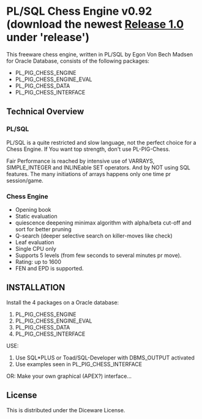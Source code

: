 # PL/SQL Chess Engine v0.92 (download the newest [Release 1.0](https://github.com/EgonMadsen/PL-SQL-Chess/releases/tag/v1.0) under 'release')

This freeware chess engine, written in PL/SQL by Egon Von Bech Madsen for Oracle Database, consists of the following packages:

* PL\_PIG\_CHESS\_ENGINE
* PL\_PIG\_CHESS\_ENGINE\_EVAL
* PL\_PIG\_CHESS\_DATA
* PL\_PIG\_CHESS\_INTERFACE

## Technical Overview

### PL/SQL

PL/SQL is a quite restricted and slow language, not the perfect choice for a Chess Engine.
If You want top strength, don't use PL-PIG-Chess.

Fair Performance is reached by intensive use of VARRAYS, SIMPLE\_INTEGER and INLINEable SET operators. And by NOT using SQL features. The many initiations of arrays happens only one time pr session/game.

### Chess Engine

* Opening book
* Static evaluation
* quiescence deepening minimax algorithm with alpha/beta cut-off and sort for better pruning
* Q-search (deeper selective search on killer-moves like check)
* Leaf evaluation
* Single CPU only
* Supports 5 levels (from few seconds to several minutes pr move).
* Rating: up to 1600
* FEN and EPD is supported.

## INSTALLATION
Install the 4 packages on a Oracle database:

1. PL\_PIG\_CHESS\_ENGINE
2. PL\_PIG\_CHESS\_ENGINE\_EVAL
3. PL\_PIG\_CHESS\_DATA
4. PL\_PIG\_CHESS\_INTERFACE

USE:

1. Use SQL*PLUS or Toad/SQL-Developer with DBMS\_OUTPUT activated
2. Use examples seen in PL\_PIG\_CHESS\_INTERFACE

OR:
Make your own graphical (APEX?) interface...

## License

This is distributed under the Diceware License.
